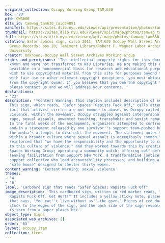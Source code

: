 ```yaml
---
original_collection: Occupy Working Group TAM.630
box: '20'
pid: OWS066
dlts_id: tamwag_tam630_cuid34891
manifest: https://sites.dlib.nyu.edu/viewer/api/presentation/photos/tamwag_tam630_cuid34891/manifest.json
thumbnail: https://sites.dlib.nyu.edu/viewer/api/image/photos/tamwag_tam630_cuid34891/1/full/256,/0/default.jpg
full: https://sites.dlib.nyu.edu/viewer/api/image/photos/tamwag_tam630_cuid34891/1/full/256,/0/default.jpg
citation: Safer spaces sign, circa 2011; TAM.630 Occupy Wall Street Archives Working
  Group Records; box 20; Tamiment Library/Robert F. Wagner Labor Archives, New York
  University
creator: Unknown; Occupy Wall Street Archives Working Group
rights_and_permisisons: 'The intellectual property rights for this document are not
  known and were not transferred to NYU Libraries. We are making this document publicly
  available on a noncommercial basis for research and educational purposes. If you
  wish to use copyrighted material from this site for purposes beyond those in accordance
  with fair use or other relevant copyright exceptions, you must obtain permission
  from the copyright owner. If you believe that you own the copyright to this document,
  please contact us and we will address your concerns. '
declarations:
- '23'
description: '*Content Warning: This caption includes description of sexual violence.*
  This sign, which reads, "Safer Spaces: Rapists Fuck Off," calls attention to the
  fact that activist circles are not immune to abuse. As Occupy called out institutional
  violence, within the movement, Occupy struggled against interpersonal violence,
  rape, sexual assault, unwanted touching, transphobic and sexist remarks, and cat-calling.
  In the final weeks of the encampment, organizers attempted to confront the issue,
  and—in a statement released by one survivor''s support team—pushed back against
  the media’s attempts to discredit the movement. The statement notes that "OWS exists
  within a broader culture where sexual assault is egregiously common." The activists
  reinforced that "we have the responsibility and the opportunity to create an alternative
  to this culture of violence," and they worked towards this by creating the Safer
  Spaces Working Group; operating a community watch; offering self-defense training;
  seeking facilitation from Support New York, a transformative justice and survivor
  support collective who lead accountability processes; and building a 16 square foot
  "safe house" designed to shelter thirty women. '
content_warning: 'Content Warning: sexual violence'
themes:
- '4'
- '6'
label: 'Carboard sign that reads "Safer Spaces: Rapists Fuck Off"'
image_description: 'This cardboard sign, written in red marker reads, "Safer Spaces:
  Rapists Fuck Off. Get Hurt!" It includes a yellow sticky note, placed near its center,
  that says, "You can''t live without us''—the govt." Pieces of red duct tape are
  stuck to the edges of the sign, and the back side of the sign reveals the the cardboard
  is torn from a paper plates box.'
object_type: Signs
associated_web_archives: []
order: '65'
layout: occupy_item
collection: items
---
```


